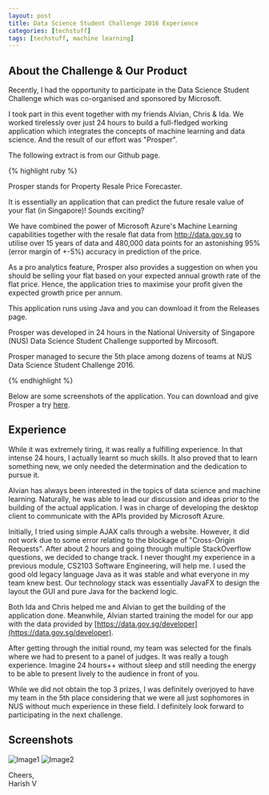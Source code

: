 ```yaml
---
layout: post
title: Data Science Student Challenge 2016 Experience
categories: [techstuff]
tags: [techstuff, machine learning]
---
```


## About the Challenge & Our Product

Recently, I had the opportunity to participate in the Data Science Student Challenge which was co-organised and sponsored by Microsoft. 

I took part in this event together with my friends Alvian, Chris & Ida. We worked tirelessly over just 24 hours to build a full-fledged working application which integrates the concepts of machine learning and data science. And the result of our effort was "Prosper".

The following extract is from our Github page.

{% highlight ruby %}

Prosper stands for Property Resale Price Forecaster.

It is essentially an application that can predict the future resale value of your flat (in Singapore)! Sounds exciting?

We have combined the power of Microsoft Azure's Machine Learning capabilities together with the resale flat data from http://data.gov.sg to utilise over 15 years of data and 480,000 data points for an astonishing 95% (error margin of +-5%) accuracy in prediction of the price.

As a pro analytics feature, Prosper also provides a suggestion on when you should be selling your flat based on your expected annual growth rate of the flat price. Hence, the application tries to maximise your profit given the expected growth price per annum.

This application runs using Java and you can download it from the Releases page.

Prosper was developed in 24 hours in the National University of Singapore (NUS) Data Science Student Challenge supported by Mircosoft.

Prosper managed to secure the 5th place among dozens of teams at NUS Data Science Student Challenge 2016.

{% endhighlight %}

Below are some screenshots of the application. You can download and give Prosper a try [here](https://github.com/harishv7/Prosper/releases).

## Experience

While it was extremely tiring, it was really a fulfilling experience. In that intense 24 hours, I actually learnt so much skills. It also proved that to learn something new, we only needed the determination and the dedication to pursue it.

Alvian has always been interested in the topics of data science and machine learning. Naturally, he was able to lead our discussion and ideas prior to the building of the actual application. I was in charge of developing the desktop client to communicate with the APIs provided by Microsoft Azure. 

Initially, I tried using simple AJAX calls through a website. However, it did not work due to some error relating to the blockage of "Cross-Origin Requests". After about 2 hours and going through multiple StackOverflow questions, we decided to change track. I never thought my experience in a previous module, CS2103 Software Engineering, will help me. I used the good old legacy language Java as it was stable and what everyone in my team knew best. Our technology stack was essentially JavaFX to design the layout the GUI and pure Java for the backend logic.

Both Ida and Chris helped me and Alvian to get the building of the application done. Meanwhile, Alvian started training the model for our app with the data provided by [https://data.gov.sg/developer](https://data.gov.sg/developer).

After getting through the initial round, my team was selected for the finals where we had to present to a panel of judges. It was really a tough experience. Imagine 24 hours++ without sleep and still needing the energy to be able to present lively to the audience in front of you.

While we did not obtain the top 3 prizes, I was definitely overjoyed to have my team in the 5th place considering that we were all just sophomores in NUS without much experience in these field. I definitely look forward to participating in the next challenge.

## Screenshots

![Image1](http://i.imgur.com/UyzzCLM.png)
![Image2](http://i.imgur.com/eWqAGKg.png)

Cheers, <br>
Harish V